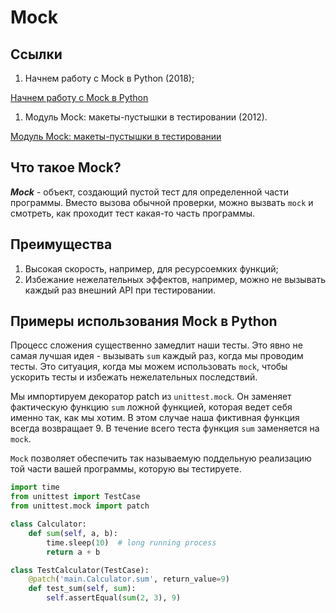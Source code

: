 # Mock

## Ссылки

1. Начнем работу с Mock в Python (2018);

[Начнем работу с Mock в Python](https://nuancesprog.ru/p/1161/)

1. Модуль Mock: макеты-пустышки в тестировании (2012).

[Модуль Mock: макеты-пустышки в тестировании](https://habr.com/ru/post/141209/)

## Что такое Mock?

***Mock*** - объект, создающий пустой тест для определенной части программы. Вместо вызова обычной проверки, можно вызвать `mock` и смотреть, как проходит тест какая-то часть программы.

## Преимущества

1. Высокая скорость, например, для ресурсоемких функций;
2. Избежание нежелательных эффектов, например, можно не вызывать каждый раз
внешний API при тестировании.

## Примеры использования Mock в Python

Процесс  сложения существенно замедлит наши тесты. Это явно не самая лучшая идея - вызывать `sum` каждый раз, когда мы проводим тесты. Это ситуация, когда мы можем использовать `mock`, чтобы ускорить тесты и избежать нежелательных последствий.

Мы импортируем декоратор patch из `unittest.mock`. Он заменяет фактическую функцию `sum` ложной функцией, которая ведет себя именно так, как мы хотим. В этом случае наша фиктивная функция всегда возвращает 9. В течение всего теста функция `sum` заменяется на `mock`.

`Mock` позволяет обеспечить так называемую поддельную реализацию той части вашей программы, которую вы тестируете.

```python
import time
from unittest import TestCase
from unittest.mock import patch

class Calculator:
    def sum(self, a, b):
        time.sleep(10)  # long running process
        return a + b

class TestCalculator(TestCase):
    @patch('main.Calculator.sum', return_value=9)
    def test_sum(self, sum):
        self.assertEqual(sum(2, 3), 9)
```